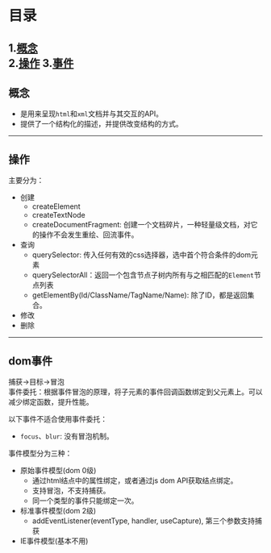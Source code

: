 # 目录

1.[概念](#1)  
2.[操作](#2)
3.[事件](#3)
---

## <a id="1">概念</a>
* 是用来呈现`html`和`xml`文档并与其交互的API。
* 提供了一个结构化的描述，并提供改变结构的方式。

---

## <a id="2">操作</a>
主要分为：
* 创建
    - createElement
    - createTextNode
    - createDocumentFragment: 创建一个文档碎片，一种轻量级文档，对它的操作不会发生重绘、回流事件。
* 查询
    - querySelector: 传入任何有效的css选择器，选中首个符合条件的dom元素
    - querySelectorAll：返回一个包含节点子树内所有与之相匹配的`Element`节点列表
    - getElementBy(Id/ClassName/TagName/Name): 除了ID，都是返回集合。
* 修改
* 删除


---


## <a id="3">dom事件</a>
捕获->目标->冒泡  
事件委托：根据事件冒泡的原理，将子元素的事件回调函数绑定到父元素上。可以减少绑定函数，提升性能。

以下事件不适合使用事件委托：
* `focus`、`blur`: 没有冒泡机制。

事件模型分为三种：
* 原始事件模型(dom 0级)
    - 通过html结点中的属性绑定，或者通过js dom API获取结点绑定。
    - 支持冒泡，不支持捕获。
    - 同一个类型的事件只能绑定一次。
* 标准事件模型(dom 2级)
    - addEventListener(eventType, handler, useCapture), 第三个参数支持捕获
* IE事件模型(基本不用)


